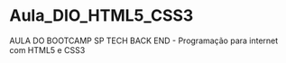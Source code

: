 # Aula_DIO_HTML5_CSS3
 AULA DO BOOTCAMP SP TECH BACK END - Programação para internet com HTML5 e CSS3
